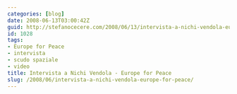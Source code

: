 ```yaml
---
categories: [blog]
date: 2008-06-13T03:00:42Z
guid: http://stefanocecere.com/2008/06/13/intervista-a-nichi-vendola-europe-for-peace/
id: 1028
tags:
- Europe for Peace
- intervista
- scudo spaziale
- video
title: Intervista a Nichi Vendola - Europe for Peace
slug: /2008/06/intervista-a-nichi-vendola-europe-for-peace/
---
```


